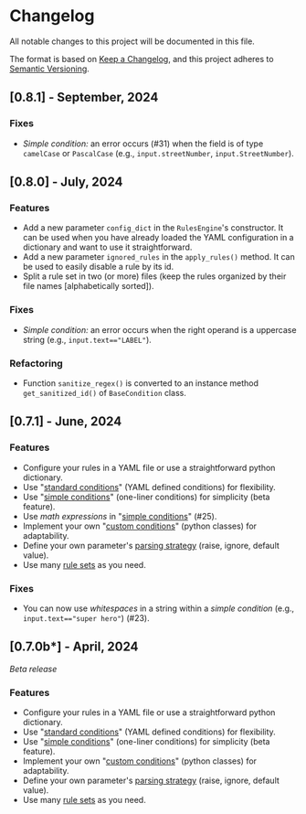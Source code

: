 # Changelog

All notable changes to this project will be documented in this file.

The format is based on [Keep a Changelog](https://keepachangelog.com/en/1.0.0/), and this project adheres to [Semantic Versioning](https://semver.org/spec/v2.0.0.html).

## [0.8.1] - September, 2024

### Fixes

* *Simple condition:* an error occurs (#31) when the field is of type `camelCase` or `PascalCase` (e.g., `input.streetNumber`, `input.StreetNumber`).

## [0.8.0] - July, 2024

### Features

* Add a new parameter `config_dict` in the `RulesEngine`'s constructor. It can be used when you have already loaded the YAML configuration in a dictionary and want to use it straightforward.
* Add a new parameter `ignored_rules` in the `apply_rules()` method. It can be used to easily disable a rule by its id.
* Split a rule set in two (or more) files (keep the rules organized by their file names [alphabetically sorted]).

### Fixes

* *Simple condition:* an error occurs when the right operand is a uppercase string (e.g., `input.text=="LABEL"`).

### Refactoring

* Function `sanitize_regex()` is converted to an instance method `get_sanitized_id()` of `BaseCondition` class.

## [0.7.1] - June, 2024

### Features

* Configure your rules in a YAML file or use a straightforward python dictionary.
* Use "[standard conditions](https://maif.github.io/arta/how_to/#standard-condition)" (YAML defined conditions) for flexibility.
* Use "[simple conditions](https://maif.github.io/arta/how_to/#simple-condition)" (one-liner conditions) for simplicity (beta feature).
* Use *math expressions* in "[simple conditions](https://maif.github.io/arta/how_to/#simple-condition)" (#25).
* Implement your own "[custom conditions](https://maif.github.io/arta/special_conditions/#custom-condition)" (python classes) for adaptability.
* Define your own parameter's [parsing strategy](https://maif.github.io/arta/parameters/#parsing-error) (raise, ignore, default value).
* Use many [rule sets](https://maif.github.io/arta/rule_sets/) as you need.

### Fixes

* You can now use *whitespaces* in a string within a *simple condition* (e.g., `input.text=="super hero"`) (#23).


## [0.7.0b*] - April, 2024

*Beta release*

### Features

* Configure your rules in a YAML file or use a straightforward python dictionary.
* Use "[standard conditions](https://maif.github.io/arta/how_to/#standard-condition)" (YAML defined conditions) for flexibility.
* Use "[simple conditions](https://maif.github.io/arta/how_to/#simple-condition)" (one-liner conditions) for simplicity (beta feature).
* Implement your own "[custom conditions](https://maif.github.io/arta/special_conditions/#custom-condition)" (python classes) for adaptability.
* Define your own parameter's [parsing strategy](https://maif.github.io/arta/parameters/#parsing-error) (raise, ignore, default value).
* Use many [rule sets](https://maif.github.io/arta/rule_sets/) as you need.

